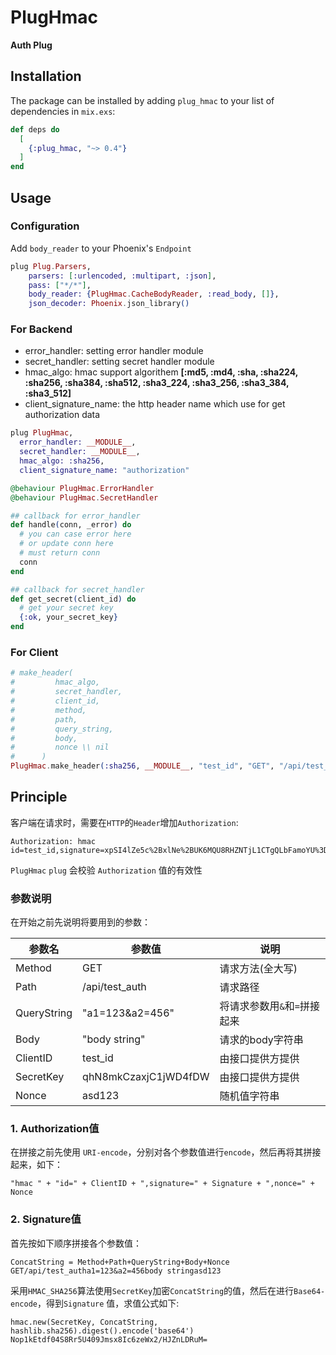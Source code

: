 # PlugHmac

**Auth Plug**

## Installation

The package can be installed by adding `plug_hmac` to your list of dependencies in `mix.exs`:

```elixir
def deps do
  [
    {:plug_hmac, "~> 0.4"}
  ]
end
```

## Usage

### Configuration

Add `body_reader` to your Phoenix's `Endpoint`
```elixir
plug Plug.Parsers,
    parsers: [:urlencoded, :multipart, :json],
    pass: ["*/*"],
    body_reader: {PlugHmac.CacheBodyReader, :read_body, []},
    json_decoder: Phoenix.json_library()
```

### For Backend

* error_handler: setting error handler module
* secret_handler: setting secret handler module
* hmac_algo: hmac support algorithem **[:md5, :md4, :sha, :sha224, :sha256, :sha384, :sha512, :sha3_224, :sha3_256, :sha3_384, :sha3_512]**
* client_signature_name: the http header name which use for get authorization data

```elixir
plug PlugHmac,
  error_handler: __MODULE__,
  secret_handler: __MODULE__,
  hmac_algo: :sha256,
  client_signature_name: "authorization"

@behaviour PlugHmac.ErrorHandler
@behaviour PlugHmac.SecretHandler

## callback for error_handler
def handle(conn, _error) do
  # you can case error here 
  # or update conn here
  # must return conn
  conn
end

## callback for secret_handler
def get_secret(client_id) do
  # get your secret key
  {:ok, your_secret_key}
end
```

### For Client
```elixir
# make_header(
#         hmac_algo,
#         secret_handler,
#         client_id,
#         method,
#         path,
#         query_string,
#         body,
#         nonce \\ nil
#      )
PlugHmac.make_header(:sha256, __MODULE__, "test_id", "GET", "/api/test_auth", "a1=123&a2=456", "body string")
```

## Principle

客户端在请求时，需要在`HTTP`的`Header`增加`Authorization`:

```
Authorization: hmac id=test_id,signature=xpSI4lZe5c%2BxlNe%2BUK6MQU8RHZNTjL1CTgQLbFamoYU%3D,nonce=vrlaY%2BzdC2S7cdWEXLiN
```

`PlugHmac` `plug` 会校验 `Authorization` 值的有效性

### 参数说明

在开始之前先说明将要用到的参数：

| 参数名      | 参数值               | 说明                         |
| ----------- | -------------------- | ---------------------------- |
| Method      | GET                  | 请求方法(全大写)             |
| Path        | /api/test_auth       | 请求路径                     |
| QueryString | "a1=123&a2=456"      | 将请求参数用`&`和`=`拼接起来 |
| Body        | "body string"        | 请求的body字符串             |
| ClientID    | test_id              | 由接口提供方提供             |
| SecretKey   | qhN8mkCzaxjC1jWD4fDW | 由接口提供方提供             |
| Nonce       | asd123               | 随机值字符串                 |



### 1. Authorization值

在拼接之前先使用 `URI-encode`，分别对各个参数值进行`encode`，然后再将其拼接起来，如下：

```
"hmac " + "id=" + ClientID + ",signature=" + Signature + ",nonce=" + Nonce
```

### 2. Signature值

首先按如下顺序拼接各个参数值：

```
ConcatString = Method+Path+QueryString+Body+Nonce
GET/api/test_autha1=123&a2=456body stringasd123
```

采用`HMAC_SHA256`算法使用`SecretKey`加密`ConcatString`的值，然后在进行`Base64-encode`，得到`Signature` 值，求值公式如下:

```
hmac.new(SecretKey, ConcatString, hashlib.sha256).digest().encode('base64')
Nop1kEtdf04S8Rr5U409Jmsx8Ic6zeWx2/HJZnLDRuM=
```

